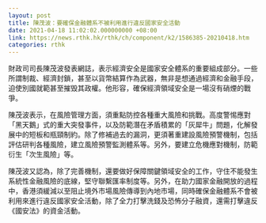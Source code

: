 ```yaml
---
layout: post
title: 陳茂波：要確保金融體系不被利用進行違反國家安全活動
date: 2021-04-18 11:02:02.000000000 +08:00
link: https://news.rthk.hk/rthk/ch/component/k2/1586385-20210418.htm
categories: rthk
---
```


財政司司長陳茂波發表網誌，表示經濟安全是國家安全體系的重要組成部分。一些所謂制裁、經濟封鎖，甚至以貨幣結算作為武器，無非是想通過經濟和金融手段，迫使別國就範甚至摧毁其政權。他形容，確保經濟領域安全是一場沒有硝煙的戰爭。

陳茂波表示，在風險管理方面，須重點防控各種重大風險和挑戰。高度警惕應對「黑天鵝」式的重大突發事件，以及防範潛在矛盾積累的「灰犀牛」問題，化解發展中的短板和瓶頸制約。除了修補過去的漏洞，更須著重建設風險預警機制，包括評估研判各種風險，建立風險預警監測體系等。另外，要建立危機應對機制，防範衍生「次生風險」等。

陳茂波又認為，除了完善機制，還要做好保障關鍵領域安全的工作，守住不能發生系統性金融風險的底線，堅守聯繫匯率制度等。另外，在助力國家金融開放的過程中，香港須緩減以至阻止境外市場風險傳導到內地市場，同時確保金融體系不會被利用來進行違反國家安全活動，除了全力打擊洗錢及恐怖分子融資，還需打擊違反《國安法》的資金活動。
